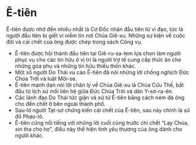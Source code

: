 # Ê-tiên

Ê-tiên được nhớ đến nhiều nhất là Cơ Đốc nhân đầu tiên tử vì đạo, tức là người đầu tiên bị giết vì niềm tin nơi Chúa Giê-xu. Những sự kiện về cuộc đời và cái chết của ông được chép trong sách Công vụ.
- Ê-tiên được hội thánh đầu tiên tại Giê-ru-sa-lem lựa chọn làm người phục vụ cho các tín hữu ở vị trí là người trợ tế cung cấp thức ăn cho những góa phụ và những tín hữu thiếu thốn khác. 
- Một số người Do Thái vu cáo Ê-tiên đã nói những lời chống nghịch Đức Chúa Trời và luật Môi-se. 
- Ê-tiên mạnh dạn nói lời chân lý về Chúa Giê-xu là Chúa Cứu Thế, bắt đầu từ lịch sử mối liên hệ giữa Đức Chúa Trời và dân Y-sơ-ra-ên. 
- Các lãnh đạo Do Thái tức giận và xử tử Ê-tiên bằng cách ném đá ông cho đến chết ở bên ngoài thành phố. 
- Sau-lơ người Tạt-sơ chứng kiến cái chết của Ê-tiên, sau này chính là sứ đồ Phao-lô. 
- Ê-tiên cũng nổi tiếng với những lời cuối cùng trước chi chết “Lạy Chúa, xin tha cho họ”, điều này thể hiện tình yêu thương của ông dành cho người khác.

